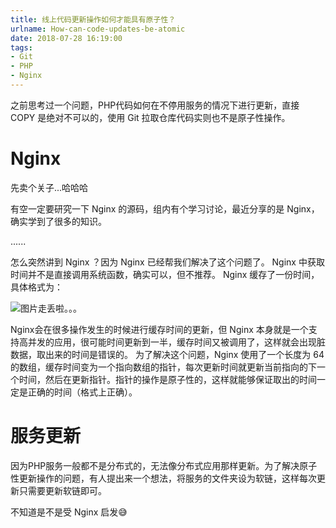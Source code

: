 ```yaml
---
title: 线上代码更新操作如何才能具有原子性？
urlname: How-can-code-updates-be-atomic
date: 2018-07-28 16:19:00
tags:
- Git
- PHP
- Nginx
---
```

之前思考过一个问题，PHP代码如何在不停用服务的情况下进行更新，直接 COPY 是绝对不可以的，使用 Git 拉取仓库代码实则也不是原子性操作。


<!--more-->


# Nginx

先卖个关子...哈哈哈

有空一定要研究一下 Nginx 的源码，组内有个学习讨论，最近分享的是 Nginx，确实学到了很多的知识。

......

怎么突然讲到 Nginx ？因为 Nginx 已经帮我们解决了这个问题了。
Nginx 中获取时间并不是直接调用系统函数，确实可以，但不推荐。
Nginx 缓存了一份时间，具体格式为：

![图片走丢啦。。。](https://lichaoxi.com/wp-content/uploads/2018/07/482d596ff5c30fc3b5bedcba2da5f0a7.png)

Nginx会在很多操作发生的时候进行缓存时间的更新，但 Nginx 本身就是一个支持高并发的应用，很可能时间更新到一半，缓存时间又被调用了，这样就会出现脏数据，取出来的时间是错误的。
为了解决这个问题，Nginx 使用了一个长度为 64 的数组，缓存时间变为一个指向数组的指针，每次更新时间就更新当前指向的下一个时间，然后在更新指针。指针的操作是原子性的，这样就能够保证取出的时间一定是正确的时间（格式上正确）。

# 服务更新
因为PHP服务一般都不是分布式的，无法像分布式应用那样更新。为了解决原子性更新操作的问题，有人提出来一个想法，将服务的文件夹设为软链，这样每次更新只需要更新软链即可。

不知道是不是受 Nginx 启发:sweat_smile:
